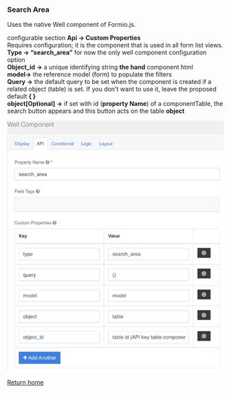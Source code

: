 ### Search Area
Uses the native Well component of Formio.js.

configurable section **Api → Custom Properties**  
Requires configuration; it is the component that is used in all form list views.  
**Type → “search_area”** for now the only well component configuration option  
**Object_id →** a unique identifying string **the hand** component html  
**model→** the reference model (form) to populate the filters  
**Query →** the default query to be set when the component is created if a related object (table) is set. If you don't want to use it, leave the proposed default **{ }**  
**object[Optional] →**  if set with id (**property Name**) of a componentTable, the search button appears and this button acts on the table **object**  

![search_area](../../../img/componenti/data/search_area_img1.png "search_area")


[Return home](../../index.md)
